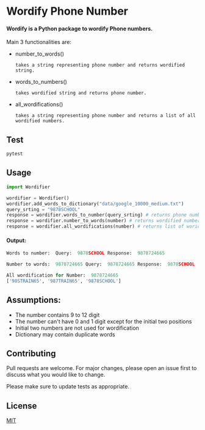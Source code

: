 

# Wordify Phone Number
#### Wordify is a Python package to wordify Phone numbers.

Main 3 functionalities are:

- number_to_words()
    
      takes a string representing phone number and returns wordified string.


- words_to_numbers()
   
      takes wordified string and returns phone number.

- all_wordifications()
  
      takes a string representing phone number and returns a list of all wordified numbers.

## Test
```python
pytest
```

## Usage

```python
import Wordifier

wordifier = Wordifier()
wordifier.add_words_to_dictionary("data/google_10000_medium.txt")
query_srting = "9878SCHOOL"
response = wordifier.words_to_number(query_srting) # returns phone number 
response = wordifier.number_to_words(number) # returns wordified number
response = wordifier.all_wordifications(number) # returns list of woridifed number
```
#### Output:
```python
Words to number:  Query:  9878SCHOOL Response:  9878724665 

Number to words:  9878724665 Query:  9878724665 Response:  9878SCHOOL 

All wordification for Number:  9878724665
['98STRAIN65', '987TRAIN65', '9878SCHOOL'] 
```

## Assumptions:
- The number contains 9 to 12 digit
- The number can't have 0 and 1 digit except for the initial two positions
- Initial two numbers are not used for wordification
- Dictionary may contain duplicate words

## Contributing
Pull requests are welcome. For major changes, please open an issue first to discuss what you would like to change.

Please make sure to update tests as appropriate.

## License
[MIT](https://choosealicense.com/licenses/mit/)
